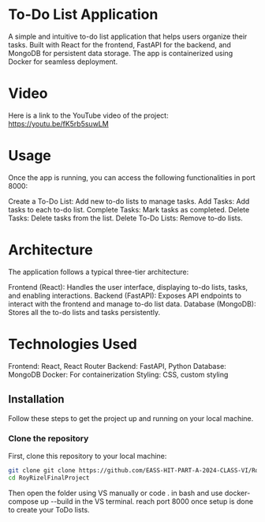 # To-Do List Application

A simple and intuitive to-do list application that helps users organize their tasks. Built with React for the frontend, FastAPI for the backend, and MongoDB for persistent data storage. The app is containerized using Docker for seamless deployment.

# Video
Here is a link to the YouTube video of the project: https://youtu.be/fK5rb5suwLM

# Usage
Once the app is running, you can access the following functionalities in port 8000:

Create a To-Do List: Add new to-do lists to manage tasks.
Add Tasks: Add tasks to each to-do list.
Complete Tasks: Mark tasks as completed.
Delete Tasks: Delete tasks from the list.
Delete To-Do Lists: Remove to-do lists.

# Architecture
The application follows a typical three-tier architecture:

Frontend (React): Handles the user interface, displaying to-do lists, tasks, and enabling interactions.
Backend (FastAPI): Exposes API endpoints to interact with the frontend and manage to-do list data.
Database (MongoDB): Stores all the to-do lists and tasks persistently.

# Technologies Used
Frontend: React, React Router
Backend: FastAPI, Python
Database: MongoDB
Docker: For containerization
Styling: CSS, custom styling

## Installation

Follow these steps to get the project up and running on your local machine.

### Clone the repository
First, clone this repository to your local machine:

```bash
git clone git clone https://github.com/EASS-HIT-PART-A-2024-CLASS-VI/RoyRizelFinalProject.git
cd RoyRizelFinalProject
```
Then open the folder using VS manually or code . in bash and use docker-compose up --build in the VS terminal. reach port 8000 once setup is done to create your ToDo lists.

